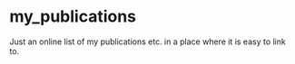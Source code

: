 # my_publications

Just an online list of my publications etc. in a place where it is easy to link to.
